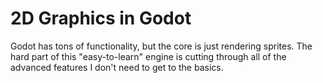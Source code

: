 # 2D Graphics in Godot

Godot has tons of functionality, but the core is just rendering sprites. The hard part of this "easy-to-learn" engine is cutting through all of the advanced features I don't need to get to the basics.
